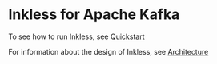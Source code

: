 
# Inkless for Apache Kafka

To see how to run Inkless, see [Quickstart](QUICKSTART.md)

For information about the design of Inkless, see [Architecture](ARCHITECTURE.md)